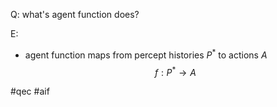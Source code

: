 Q: what's agent function does?

E: 
- agent function maps from percept histories $P^*$ to actions $A$ $$f:P^*\to A$$

#qec #aif 